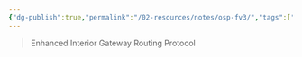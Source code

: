 ```yaml
---
{"dg-publish":true,"permalink":"/02-resources/notes/osp-fv3/","tags":["informatik/netzwerk/protokoll"],"noteIcon":"","updated":"2025-09-10T16:35:30.000+02:00"}
---
```


>Enhanced Interior Gateway Routing Protocol